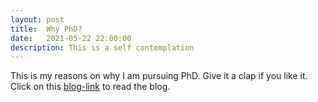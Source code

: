 ```yaml
---
layout: post
title:  Why PhD?
date:   2021-05-22 22:00:00
description: This is a self contemplation
---
```


This is my reasons on why I am pursuing PhD. Give it a clap if you like it. Click on this <a href="https://rohit-agarwal.medium.com/why-phd-self-contemplation-4c7fcfaae5be" target="blank">blog-link</a> to read the blog.
